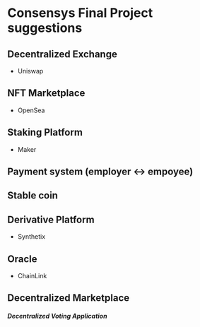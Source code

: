 # Consensys Final Project suggestions


## Decentralized Exchange
- Uniswap



## NFT Marketplace
- OpenSea



## Staking Platform
- Maker



## Payment system (employer <-> empoyee)




## Stable coin




## Derivative Platform
- Synthetix



## Oracle
- ChainLink


## Decentralized Marketplace


##### Decentralized Voting Application




#####
#####
#####
#####
